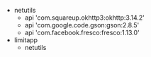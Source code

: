 - netutils
    - api 'com.squareup.okhttp3:okhttp:3.14.2'
    - api 'com.google.code.gson:gson:2.8.5'
    - api 'com.facebook.fresco:fresco:1.13.0'
- limitapp
    - netutils